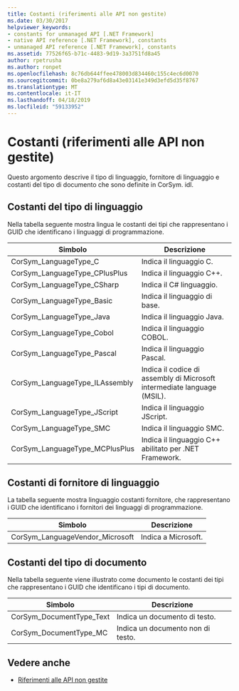 ```yaml
---
title: Costanti (riferimenti alle API non gestite)
ms.date: 03/30/2017
helpviewer_keywords:
- constants for unmanaged API [.NET Framework]
- native API reference [.NET Framework], constants
- unmanaged API reference [.NET Framework], constants
ms.assetid: 77526f65-b71c-4483-9d19-3a3751fd8a45
author: rpetrusha
ms.author: ronpet
ms.openlocfilehash: 8c76db644ffee478003d834460c155c4ec6d0070
ms.sourcegitcommit: 0be8a279af6d8a43e03141e349d3efd5d35f8767
ms.translationtype: MT
ms.contentlocale: it-IT
ms.lasthandoff: 04/18/2019
ms.locfileid: "59133952"
---
```

# <a name="constants-unmanaged-api-reference"></a>Costanti (riferimenti alle API non gestite)
Questo argomento descrive il tipo di linguaggio, fornitore di linguaggio e costanti del tipo di documento che sono definite in CorSym. idl.  
  
## <a name="language-type-constants"></a>Costanti del tipo di linguaggio  
 Nella tabella seguente mostra lingua le costanti dei tipi che rappresentano i GUID che identificano i linguaggi di programmazione.  
  
|Simbolo|Descrizione|  
|------------|-----------------|  
|CorSym_LanguageType_C|Indica il linguaggio C.|  
|CorSym_LanguageType_CPlusPlus|Indica il linguaggio C++.|  
|CorSym_LanguageType_CSharp|Indica il C# linguaggio.|  
|CorSym_LanguageType_Basic|Indica il linguaggio di base.|  
|CorSym_LanguageType_Java|Indica il linguaggio Java.|  
|CorSym_LanguageType_Cobol|Indica il linguaggio COBOL.|  
|CorSym_LanguageType_Pascal|Indica il linguaggio Pascal.|  
|CorSym_LanguageType_ILAssembly|Indica il codice di assembly di Microsoft intermediate language (MSIL).|  
|CorSym_LanguageType_JScript|Indica il linguaggio JScript.|  
|CorSym_LanguageType_SMC|Indica il linguaggio SMC.|  
|CorSym_LanguageType_MCPlusPlus|Indica il linguaggio C++ abilitato per .NET Framework.|  
  
## <a name="language-vendor-constants"></a>Costanti di fornitore di linguaggio  
 La tabella seguente mostra linguaggio costanti fornitore, che rappresentano i GUID che identificano i fornitori dei linguaggi di programmazione.  
  
|Simbolo|Descrizione|  
|------------|-----------------|  
|CorSym_LanguageVendor_Microsoft|Indica a Microsoft.|  
  
## <a name="document-type-constants"></a>Costanti del tipo di documento  
 Nella tabella seguente viene illustrato come documento le costanti dei tipi che rappresentano i GUID che identificano i tipi di documento.  
  
|Simbolo|Descrizione|  
|------------|-----------------|  
|CorSym_DocumentType_Text|Indica un documento di testo.|  
|CorSym_DocumentType_MC|Indica un documento non di testo.|  
  
## <a name="see-also"></a>Vedere anche

- [Riferimenti alle API non gestite](../../../docs/framework/unmanaged-api/index.md)
